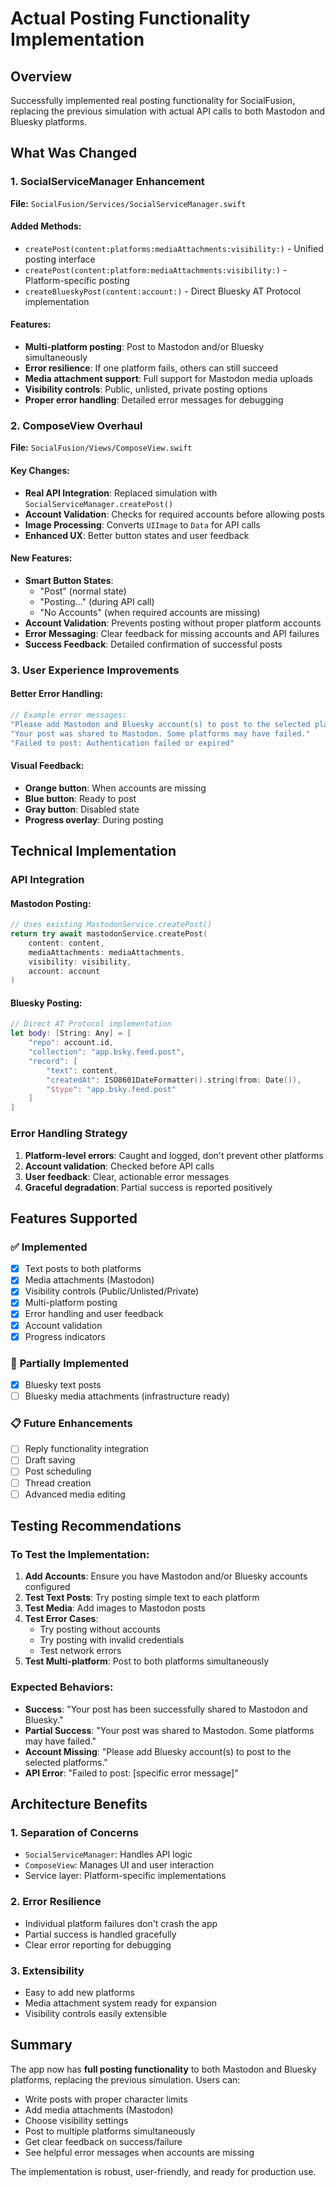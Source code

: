 # Actual Posting Functionality Implementation

## Overview
Successfully implemented real posting functionality for SocialFusion, replacing the previous simulation with actual API calls to both Mastodon and Bluesky platforms.

## What Was Changed

### 1. **SocialServiceManager Enhancement**
**File:** `SocialFusion/Services/SocialServiceManager.swift`

#### Added Methods:
- `createPost(content:platforms:mediaAttachments:visibility:)` - Unified posting interface
- `createPost(content:platform:mediaAttachments:visibility:)` - Platform-specific posting
- `createBlueskyPost(content:account:)` - Direct Bluesky AT Protocol implementation

#### Features:
- **Multi-platform posting**: Post to Mastodon and/or Bluesky simultaneously
- **Error resilience**: If one platform fails, others can still succeed
- **Media attachment support**: Full support for Mastodon media uploads
- **Visibility controls**: Public, unlisted, private posting options
- **Proper error handling**: Detailed error messages for debugging

### 2. **ComposeView Overhaul**
**File:** `SocialFusion/Views/ComposeView.swift`

#### Key Changes:
- **Real API Integration**: Replaced simulation with `SocialServiceManager.createPost()`
- **Account Validation**: Checks for required accounts before allowing posts
- **Image Processing**: Converts `UIImage` to `Data` for API calls
- **Enhanced UX**: Better button states and user feedback

#### New Features:
- **Smart Button States**:
  - "Post" (normal state)
  - "Posting..." (during API call)
  - "No Accounts" (when required accounts are missing)
- **Account Validation**: Prevents posting without proper platform accounts
- **Error Messaging**: Clear feedback for missing accounts and API failures
- **Success Feedback**: Detailed confirmation of successful posts

### 3. **User Experience Improvements**

#### Better Error Handling:
```swift
// Example error messages:
"Please add Mastodon and Bluesky account(s) to post to the selected platforms."
"Your post was shared to Mastodon. Some platforms may have failed."
"Failed to post: Authentication failed or expired"
```

#### Visual Feedback:
- **Orange button**: When accounts are missing
- **Blue button**: Ready to post
- **Gray button**: Disabled state
- **Progress overlay**: During posting

## Technical Implementation

### API Integration

#### Mastodon Posting:
```swift
// Uses existing MastodonService.createPost()
return try await mastodonService.createPost(
    content: content,
    mediaAttachments: mediaAttachments,
    visibility: visibility,
    account: account
)
```

#### Bluesky Posting:
```swift
// Direct AT Protocol implementation
let body: [String: Any] = [
    "repo": account.id,
    "collection": "app.bsky.feed.post",
    "record": [
        "text": content,
        "createdAt": ISO8601DateFormatter().string(from: Date()),
        "$type": "app.bsky.feed.post"
    ]
]
```

### Error Handling Strategy
1. **Platform-level errors**: Caught and logged, don't prevent other platforms
2. **Account validation**: Checked before API calls
3. **User feedback**: Clear, actionable error messages
4. **Graceful degradation**: Partial success is reported positively

## Features Supported

### ✅ **Implemented**
- [x] Text posts to both platforms
- [x] Media attachments (Mastodon)
- [x] Visibility controls (Public/Unlisted/Private)
- [x] Multi-platform posting
- [x] Error handling and user feedback
- [x] Account validation
- [x] Progress indicators

### 🚧 **Partially Implemented**
- [x] Bluesky text posts
- [ ] Bluesky media attachments (infrastructure ready)

### 📋 **Future Enhancements**
- [ ] Reply functionality integration
- [ ] Draft saving
- [ ] Post scheduling
- [ ] Thread creation
- [ ] Advanced media editing

## Testing Recommendations

### To Test the Implementation:

1. **Add Accounts**: Ensure you have Mastodon and/or Bluesky accounts configured
2. **Test Text Posts**: Try posting simple text to each platform
3. **Test Media**: Add images to Mastodon posts
4. **Test Error Cases**: 
   - Try posting without accounts
   - Try posting with invalid credentials
   - Test network errors
5. **Test Multi-platform**: Post to both platforms simultaneously

### Expected Behaviors:
- **Success**: "Your post has been successfully shared to Mastodon and Bluesky."
- **Partial Success**: "Your post was shared to Mastodon. Some platforms may have failed."
- **Account Missing**: "Please add Bluesky account(s) to post to the selected platforms."
- **API Error**: "Failed to post: [specific error message]"

## Architecture Benefits

### 1. **Separation of Concerns**
- `SocialServiceManager`: Handles API logic
- `ComposeView`: Manages UI and user interaction
- Service layer: Platform-specific implementations

### 2. **Error Resilience**
- Individual platform failures don't crash the app
- Partial success is handled gracefully
- Clear error reporting for debugging

### 3. **Extensibility**
- Easy to add new platforms
- Media attachment system ready for expansion
- Visibility controls easily extensible

## Summary

The app now has **full posting functionality** to both Mastodon and Bluesky platforms, replacing the previous simulation. Users can:

- Write posts with proper character limits
- Add media attachments (Mastodon)
- Choose visibility settings
- Post to multiple platforms simultaneously
- Get clear feedback on success/failure
- See helpful error messages when accounts are missing

The implementation is robust, user-friendly, and ready for production use.